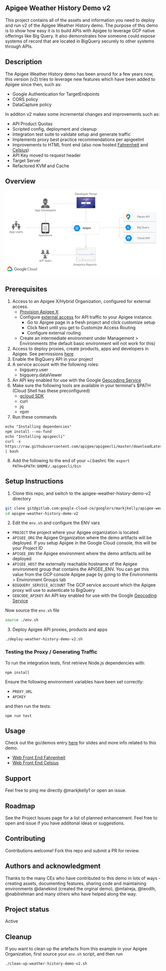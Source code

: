 ## Apigee Weather History Demo v2
This project contains all of the assets and information you need to deploy and run v2 of the Apigee Weather History demo. The purpose of this demo is to show how easy it is to build APIs with Apigee to leverage GCP native offerings like Big Query. It also demonstrates how someone could expose systems of record that are located in BigQuery securely to other systems through APIs.

## Description
The Apigee Weather History demo has been around for a few years now, this version (v2) tries to leverage new features which have been added to Apigee since then, such as:
- Google Authentication for TargetEndpoints
- CORS policy
- DataCapture policy

In additon v2 makes some incremental changes and improvements such as:
- API Product Quotas
- Scripted config, deployment and cleanup
- Integration test suite to validate setup and generate traffic
- Implements proxy best practice recommendations per apigeelint
- Improvements to HTML front end (also now hosted [Fahrenheit](https://markjkelly.github.io/apigee-notebooks/temps365-f.html) and [Celsius](https://markjkelly.github.io/apigee-notebooks/temps365-f.html))
- API Key moved to request header
- Target Server
- Refactored KVM and Cache

## Overview

![Weather Demo Components](images/weather-demo-components.png "Weather Demo Components")

## Prerequisites
1. Access to an Apigee X/Hybrid Organization, configured for external access. 
    * [Provision Apigee X](https://cloud.google.com/apigee/docs/api-platform/get-started/provisioning-intro)
    * Configure [external access](https://cloud.google.com/apigee/docs/api-platform/get-started/configure-routing#external-access) for API traffic to your Apigee instance. 
      * Go to Apigee page in a fresh project and click customize setup
      * Click Next until you get to Customize Access Routing
      * Configure external routing
    * Create an intermediate environment under Management > Environments (the default basic environment will not work for this)
2. Access to deploy proxies, create products, apps and developers in Apigee. See permissions [here](https://cloud.google.com/apigee/docs/api-platform/get-started/permissions)
3. Enable the BigQuery API in your project
4. A service account with the following roles:
    * bigquery.user
    * bigquery.dataViewer
5. An API key enabled for use with the Google [Geocoding Service](https://developers.google.com/maps/documentation/javascript/geocoding)
6. Make sure the following tools are available in your terminal's $PATH (Cloud Shell has these preconfigured)
    * [gcloud SDK](https://cloud.google.com/sdk/docs/install)
    * curl
    * jq
    * npm
7. Run these commands
```
echo "Installing dependencies"
npm install --no-fund
echo "Installing apigeecli"
curl -s https://raw.githubusercontent.com/apigee/apigeecli/master/downloadLatest.sh | bash
```
8. Add the following to the end of your ~/.bashrc file: `export PATH=$PATH:$HOME/.apigeecli/bin`

## Setup Instructions

1. Clone this repo, and switch to the apigee-weather-history-demo-v2 directory


```bash
git clone git@gitlab.com:google-cloud-ce/googlers/markjkelly/apigee-weather-history-demo-v2.git
cd apigee-weather-history-demo-v2
```

2. Edit the `env.sh` and configure the ENV vars

* `PROJECT` the project where your Apigee organization is located
* `APIGEE_ORG` the Apigee Organization where the demo artifacts will be deployed. If you setup Apigee in the Google Cloud console, this will be your Project ID
* `APIGEE_ENV` the Apigee environment where the demo artifacts will be deployed
* `APIGEE_HOST` the externally reachable hostname of the Apigee environment group that contains the APIGEE_ENV. You can get this value from the GCP console Apigee page by going to the Environments > Environment Groups tab
* `BIGQUERY_SERVICE_ACCOUNT` The GCP service account which the Apigee proxy will use to autenticate to BigQuery
* `GEOCODE_APIKEY` An API key enabled for use with the Google [Geocoding Service](https://developers.google.com/maps/documentation/places/web-service/get-api-key#gcloud-api-keys-create)

Now source the `env.sh` file

```bash
source ./env.sh
```

3. Deploy Apigee API proxies, products and apps

```bash
./deploy-weather-history-demo-v2.sh
```

### Testing the Proxy / Generating Traffic
To run the integration tests, first retrieve Node.js dependencies with:
```
npm install
```
Ensure the following environment variables have been set correctly:
* `PROXY_URL`
* `APIKEY`

and then run the tests:
```
npm run test
```

## Usage

Check out the go/demos entry [here](https://cloud-demo-hub.corp.google.com/demo/Weather-API-with-Apigee-BigQuery-integration/505) for slides and more info related to this demo.

- [Web Front End Fahrenheit](https://markjkelly.github.io/apigee-notebooks/temps365-f.html)
- [Web Front End Celsius](https://markjkelly.github.io/apigee-notebooks/temps365-f.html)

## Support
Feel free to ping me directly @markjkelly1 or open an issue.

## Roadmap
See the Project Issues page for a list of planned enhancement. Feel free to open and issue if you have additonal ideas or suggestions. 

## Contributing
Contributions welcome! Fork this repo and submit a PR for review.

## Authors and acknowledgment
Thanks to the many CEs who have contributed to this demo in lots of ways - creating assets, documenting features, sharing code and maintaining environments @danekind (created the orginal demo), @mtalreja, @teodlh, @nabilrehman and many others who have helped along the way.

## Project status
Active

## Cleanup

If you want to clean up the artefacts from this example in your Apigee Organization, first source your `env.sh` script, and then run

```bash
./clean-up-weather-history-demo-v2.sh
```
